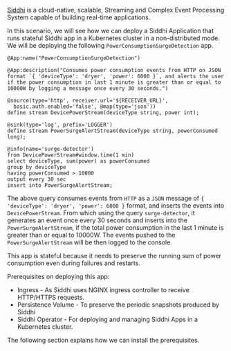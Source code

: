[Siddhi](http://siddhi.io) is a cloud-native, scalable, Streaming and Complex Event Processing System capable of building real-time applications.

In this scenario, we will see how we can deploy a Siddhi Application that runs stateful Siddhi app in a Kubernetes cluster in a non-distributed mode. We will be deploying the following `PowerConsumptionSurgeDetection` app.

```programming
@App:name("PowerConsumptionSurgeDetection")

@App:description("Consumes power consumption events from HTTP on JSON format `{ 'deviceType': 'dryer', 'power': 6000 }`, and alerts the user if the power consumption in last 1 minute is greater than or equal to 10000W by logging a message once every 30 seconds.")

@source(type='http', receiver.url='${RECEIVER_URL}',
  basic.auth.enabled='false', @map(type='json'))
define stream DevicePowerStream(deviceType string, power int);

@sink(type='log', prefix='LOGGER') 
define stream PowerSurgeAlertStream(deviceType string, powerConsumed long);

@info(name='surge-detector')  
from DevicePowerStream#window.time(1 min) 
select deviceType, sum(power) as powerConsumed
group by deviceType
having powerConsumed > 10000
output every 30 sec
insert into PowerSurgeAlertStream;
```

The above query consumes events from `HTTP` as a `JSON` message of `{ 'deviceType': 'dryer', 'power': 6000 }` format, and inserts the events into `DevicePowerStream`. From which using the query `surge-detector`, it generates an event once every 30 seconds and inserts into the `PowerSurgeAlertStream`, if the total power consumption in the last 1 minute is greater than or equal to 10000W. The events pushed to the `PowerSurgeAlertStream` will be then logged to the console.

This app is stateful because it needs to preserve the running sum of power consumption even during failures and restarts.

Prerequisites on deploying this app:

- Ingress - As Siddhi uses NGINX ingress controller to receive HTTP/HTTPS requests.
- Persistence Volume - To preserve the periodic snapshots produced by Siddhi 
- Siddhi Operator - For deploying and managing Siddhi Apps in a Kubernetes cluster.

The following section explains how we can install the prerequisites.
